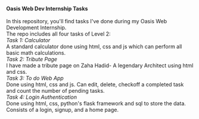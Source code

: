 **Oasis Web Dev Internship Tasks**<br>
<br>
In this repository, you'll find tasks I've done during my Oasis Web Development Internship. <br>
The repo includes all four tasks of Level 2:
<br>
_Task 1: Calculator_<br>
A standard calculator done using html, css and js which can perform all basic math calculations.
<br>
_Task 2: Tribute Page_<br>
I have made a tribute page on Zaha Hadid- A legendary Architect using html and css.
<br>
_Task 3: To do Web App_<br>
Done using html, css and js. Can edit, delete, checkoff a completed task and count the number of pending tasks.
<br>
_Task 4: Login Authentication_<br>
Done using html, css, python's flask framework and sql to store the data. Consists of a login, signup, and a home page.
